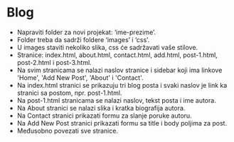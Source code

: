 # Blog

* Napraviti folder za novi projekat: ‘ime-prezime’. 
* Folder treba da sadrži foldere ‘images’ i ‘css’.
* U images staviti nekoliko slika, css će sadržavati vaše stilove.
* Stranice: index.html, about.html, contact.html, add.html, post-1.html, post-2.html i post-3.html.
* Na svim stranicama se nalazi naslov stranice i sidebar koji ima linkove 'Home', 'Add New Post', 'About' i 'Contact'.
* Na index.html stranici se prikazuju tri blog posta i svaki naslov je link ka stranici sa postom, npr. post-1.html.
* Na post-1.html stranicama se nalazi naslov, tekst posta i ime autora.
* Na About stranici se nalazi slika i kratka biografija autora.
* Na Contact stranici prikazati formu za slanje poruke autoru.
* Na Add New Post stranici prikazati formu sa title i body poljima za post.
* Međusobno povezati sve stranice.
